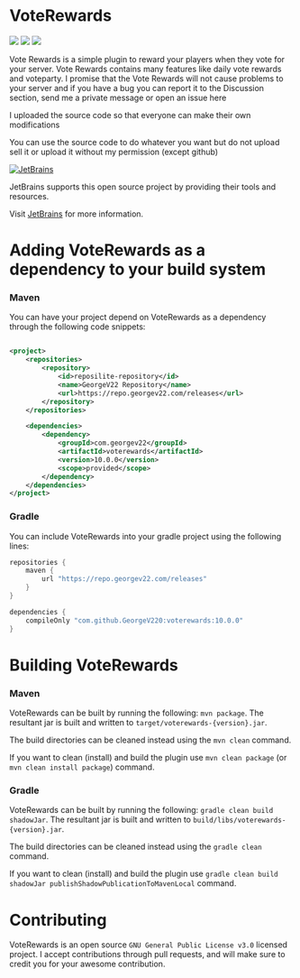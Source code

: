 # VoteRewards
[![](https://img.shields.io/github/v/release/GeorgeV220/VoteRewards?label=LATEST%20VERSION&style=for-the-badge)](https://github.com/GeorgeV220/VoteRewards/releases/latest)
[![](https://img.shields.io/github/downloads/GeorgeV220/VoteRewards/total?style=for-the-badge)](https://github.com/GeorgeV220/VoteRewards/releases)
[![](https://img.shields.io/github/actions/workflow/status/GeorgeV220/VoteRewards/gradle.yml?style=for-the-badge&color=65C0A3)](https://github.com/GeorgeV220/VoteRewards/actions)

Vote Rewards is a simple plugin to reward your players when they vote for your server. Vote Rewards contains many
features like daily vote rewards and voteparty. I promise that the Vote Rewards will not cause problems to your server
and if you have a bug you can report it to the Discussion section, send me a private message or open an issue here

I uploaded the source code so that everyone can make their own modifications

You can use the source code to do whatever you want but do not upload sell it or upload it without my permission (except
github)

[![JetBrains](https://www.jetbrains.com/company/brand/img/jetbrains_logo.png)](https://jb.gg/OpenSourceSupport)

JetBrains supports this open source project by providing their tools and resources.

Visit [JetBrains](https://jb.gg/OpenSourceSupport) for more information.

# Adding VoteRewards as a dependency to your build system

### Maven

You can have your project depend on VoteRewards as a dependency through the following code snippets:

```xml

<project>
    <repositories>
        <repository>
            <id>reposilite-repository</id>
            <name>GeorgeV22 Repository</name>
            <url>https://repo.georgev22.com/releases</url>
        </repository>
    </repositories>

    <dependencies>
        <dependency>
            <groupId>com.georgev22</groupId>
            <artifactId>voterewards</artifactId>
            <version>10.0.0</version>
            <scope>provided</scope>
        </dependency>
    </dependencies>
</project>
```

### Gradle

You can include VoteRewards into your gradle project using the following lines:

```groovy
repositories {
    maven {
        url "https://repo.georgev22.com/releases"
    }
}

dependencies {
    compileOnly "com.github.GeorgeV220:voterewards:10.0.0"
}
```

# Building VoteRewards

### Maven
VoteRewards can be built by running the following: `mvn package`. The resultant jar is built and written
to `target/voterewards-{version}.jar`.

The build directories can be cleaned instead using the `mvn clean` command.

If you want to clean (install) and build the plugin use `mvn clean package` (or `mvn clean install package`) command.

### Gradle
VoteRewards can be built by running the following: `gradle clean build shadowJar`. The resultant jar is built and written
to `build/libs/voterewards-{version}.jar`.

The build directories can be cleaned instead using the `gradle clean` command.

If you want to clean (install) and build the plugin use `gradle clean build shadowJar publishShadowPublicationToMavenLocal` command.


# Contributing

VoteRewards is an open source `GNU General Public License v3.0` licensed project. I accept contributions through pull
requests, and will make sure to credit you for your awesome contribution.
